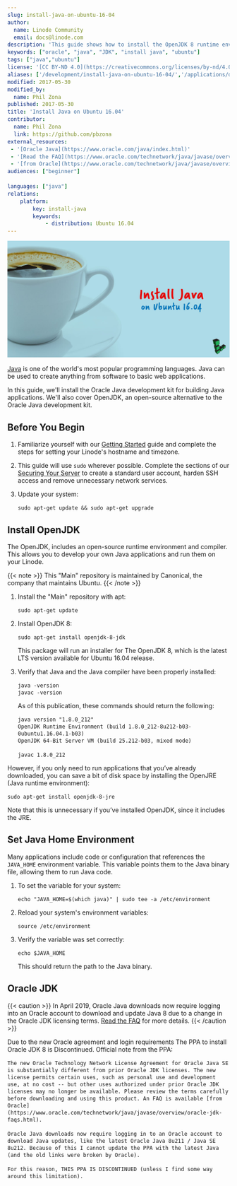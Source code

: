 ```yaml
---
slug: install-java-on-ubuntu-16-04
author:
  name: Linode Community
  email: docs@linode.com
description: 'This guide shows how to install the OpenJDK 8 runtime environment to support Java app execution and development on a Linode running Ubuntu version 16.04.'
keywords: ["oracle", "java", "JDK", "install java", "ubuntu"]
tags: ["java","ubuntu"]
license: '[CC BY-ND 4.0](https://creativecommons.org/licenses/by-nd/4.0)'
aliases: ['/development/install-java-on-ubuntu-16-04/','/applications/development/install-java-on-ubuntu-16-04/','/development/java/install-java-on-ubuntu-16-04/']
modified: 2017-05-30
modified_by:
  name: Phil Zona
published: 2017-05-30
title: 'Install Java on Ubuntu 16.04'
contributor:
  name: Phil Zona
  link: https://github.com/pbzona
external_resources:
 - '[Oracle Java](https://www.oracle.com/java/index.html)'
 - '[Read the FAQ](https://www.oracle.com/technetwork/java/javase/overview/oracle-jdk-faqs.html)'
 - '[from Oracle](https://www.oracle.com/technetwork/java/javase/overview/oracle-jdk-faqs.html)'
audiences: ["beginner"]

languages: ["java"]
relations:
    platform:
        key: install-java
        keywords:
            - distribution: Ubuntu 16.04
---
```


![Java](Install_Oracle_Java.jpg)

[Java](https://www.oracle.com/java/index.html) is one of the world's most popular programming languages. Java can be used to create anything from software to basic web applications.

In this guide, we'll install the Oracle Java development kit for building Java applications. We'll also cover OpenJDK, an open-source alternative to the Oracle Java development kit.

## Before You Begin

1.  Familiarize yourself with our [Getting Started](/docs/getting-started) guide and complete the steps for setting your Linode's hostname and timezone.

2.  This guide will use `sudo` wherever possible. Complete the sections of our [Securing Your Server](/docs/security/securing-your-server) to create a standard user account, harden SSH access and remove unnecessary network services.

3.  Update your system:

        sudo apt-get update && sudo apt-get upgrade

## Install OpenJDK

The OpenJDK, includes an open-source runtime environment and compiler. This allows you to develop your own Java applications and run them on your Linode.

{{< note >}}
This "Main" repository is maintained by Canonical, the company that maintains Ubuntu.
{{< /note >}}

1.  Install the "Main" repository with apt:

        sudo apt-get update

2.  Install OpenJDK 8:

        sudo apt-get install openjdk-8-jdk

    This package will run an installer for The OpenJDK 8, which is the latest LTS version available for Ubuntu 16.04 release.

3.  Verify that Java and the Java compiler have been properly installed:

        java -version
        javac -version

    As of this publication, these commands should return the following:

        java version "1.8.0_212"
        OpenJDK Runtime Environment (build 1.8.0_212-8u212-b03-0ubuntu1.16.04.1-b03)
        OpenJDK 64-Bit Server VM (build 25.212-b03, mixed mode)

        javac 1.8.0_212

However, if you only need to run applications that you’ve already downloaded, you can save a bit of disk space by installing the OpenJRE (Java runtime environment):

    sudo apt-get install openjdk-8-jre

Note that this is unnecessary if you’ve installed OpenJDK, since it includes the JRE.

## Set Java Home Environment

Many applications include code or configuration that references the `JAVA_HOME` environment variable. This variable points them to the Java binary file, allowing them to run Java code.

1.  To set the variable for your system:

        echo "JAVA_HOME=$(which java)" | sudo tee -a /etc/environment

2.  Reload your system's environment variables:

        source /etc/environment

3.  Verify the variable was set correctly:

        echo $JAVA_HOME

    This should return the path to the Java binary.

## Oracle JDK

{{< caution >}}
In April 2019, Oracle Java downloads now require logging into an Oracle account to download and update Java 8 due to a change in the Oracle JDK licensing terms. [Read the FAQ](https://www.oracle.com/technetwork/java/javase/overview/oracle-jdk-faqs.html) for more details.
{{< /caution >}}

Due to the new Oracle agreement and login requirements The PPA to install Oracle JDK 8 is Discontinued. Official note from the PPA:

    The new Oracle Technology Network License Agreement for Oracle Java SE is substantially different from prior Oracle JDK licenses. The new license permits certain uses, such as personal use and development use, at no cost -- but other uses authorized under prior Oracle JDK licenses may no longer be available. Please review the terms carefully before downloading and using this product. An FAQ is available [from Oracle](https://www.oracle.com/technetwork/java/javase/overview/oracle-jdk-faqs.html).

    Oracle Java downloads now require logging in to an Oracle account to download Java updates, like the latest Oracle Java 8u211 / Java SE 8u212. Because of this I cannot update the PPA with the latest Java (and the old links were broken by Oracle).

    For this reason, THIS PPA IS DISCONTINUED (unless I find some way around this limitation).